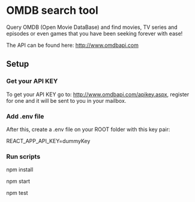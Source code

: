# OMDB search tool

Query OMDB (Open Movie DataBase) and find movies, TV series and episodes or even games that you have been seeking forever with ease!

The API can be found here: http://www.omdbapi.com

## Setup

### Get your API KEY

To get your API KEY go to: http://www.omdbapi.com/apikey.aspx, register for one and it will be sent to you in your mailbox. 

### Add .env file

After this, create a .env file on your ROOT folder with this key pair:

REACT_APP_API_KEY=dummyKey

### Run scripts

npm install

npm start

npm test